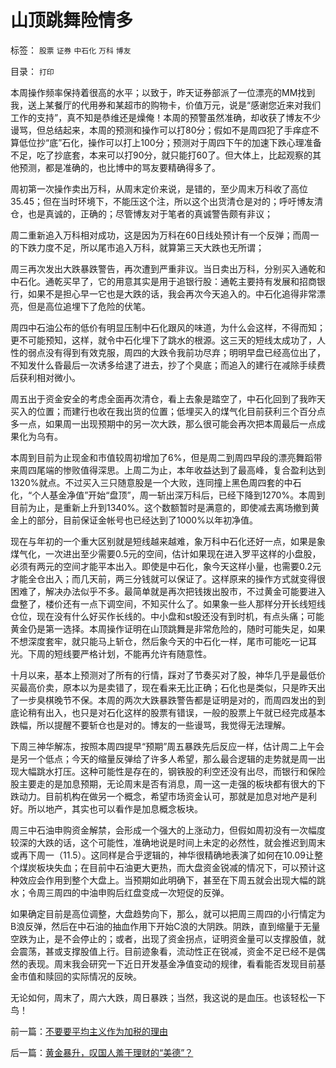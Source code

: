 # 山顶跳舞险情多

标签： `股票` `证券` `中石化` `万科` `博友` 

目录： `打印`

本周操作频率保持着很高的水平；以致于，昨天证券部派了一位漂亮的MM找到我，送上某餐厅的代用券和某超市的购物卡，价值万元，说是“感谢您近来对我们工作的支持”，真不知是恭维还是燥俺！本周的预警虽然准确，却收获了博友不少谩骂，但总结起来，本周的预测和操作可以打80分；假如不是周四犯了手痒症不算低位抄“底”石化，操作可以打上100分；预测对于周四下午的加速下跌心理准备不足，吃了抄底套，本来可以打90分，就只能打60了。但大体上，比起观察的其他预测，都是准确的，也比博中的骂友要精确得多了。



周初第一次操作卖出万科，从周末定价来说，是错的，至少周末万科收了高位35.45；但在当时环境下，不能压这个注，所以这个出货清仓是对的；呼吁博友清仓，也是真诚的，正确的；尽管博友对于笔者的真诚警告颇有非议；

周二重新追入万科相对成功，这是因为万科在60日线处预计有一个反弹；而周一的下跌力度不足，所以尾市追入万科，就算第三天大跌也无所谓；

周三再次发出大跌暴跌警告，再次遭到严重非议。当日卖出万科，分别买入通乾和中石化。通乾买早了，它的用意其实是用于追银行股：通乾主要持有发展和招商银行，如果不是担心早一它也是大跌的话，我会再次今天追入的。中石化追得非常漂亮，但是高位追埋下了危险的伏笔。

周四中石油公布的低价有明显压制中石化跟风的味道，为什么会这样，不得而知；更不可能预知，这样，就令中石化埋下了跳水的根源。这三天的短线太成功了，人性的弱点没有得到有效克服，周四的大跌令我前功尽弃；明明早盘已经高位出了，不知发什么昏最后一次诱多给逮了进去，抄了个臭底；而追入的建行在减除手续费后获利相对微小。

周五出于资金安全的考虑全面再次清仓，看上去象是踏空了，中石化回到了我昨天买入的位置；而建行也收在我出货的位置；低埋买入的煤气化目前获利三个百分点多一点，如果周一出现预期中的另一次大跌，那么很可能会再次把本周最后一点成果化为乌有。



本周到目前为止现金和市值较周初增加了6%，但是周二到周四早段的漂亮舞蹈带来周四尾端的惨败值得深思。上周二为止，本年收益达到了最高峰，复合盈利达到1320%就点。不过买入三只随意股是一个大败，连同撞上黑色周四套的中石化，“个人基金净值”开始“盘顶”，周一斩出深万科后，已经下降到1270%。本周到目前为止，是重新上升到1340%。这个数额暂时是满意的，即使减去离场撤到黄金上的部分，目前保证金帐号也已经达到了1000%以年初净值。



现在与年初的一个重大区别就是短线越来越难，象万科中石化还好一点，如果是象煤气化，一次进出至少需要0.5元的空间，估计如果现在进入罗平这样的小盘股，必须有两元的空间才能平本出入。即使是中石化，象今天这样小量，也需要0.2元才能全仓出入；而几天前，两三分钱就可以保证了。这样原来的操作方式就变得很困难了，解决办法似乎不多。最简单就是再次把钱拨出股市，不过黄金可能要进入盘整了，楼价还有一点下调空间，不知买什么了。如果象一些人那样分开长线短线仓位，现在没有什么好买作长线的。中小盘和st股还没有到时机，有点头痛；可能黄金仍是第一选择。本周操作证明在山顶跳舞是非常危险的，随时可能失足，如果不想深度套牢，就只能马上斩仓，然后象今天的中石化一样，尾市可能吃一记耳光。下周的短线要严格计划，不能再允许有随意性。



十月以来，基本上预测对了所有的行情，踩对了节奏买对了股，神华几乎是最低价买最高价卖，原本以为是卖错了，现在看来无比正确；石化也是类似，只是昨天出了一步臭棋晚节不保。本周的两次大跌暴跌警告都是证明是对的，而周四发出的到底论稍有出入，也只是对石化这样的股票有错误，一般的股票上午就已经完成基本跌幅，所以提醒不要斩仓也是对的。博友的一些谩骂，我觉得无法理解。



下周三神华解冻，按照本周四提早“预期”周五暴跌先后反应一样，估计周二上午会是另一个低点；今天的缩量反弹给了许多人希望，那么最合逻辑的走势就是周一出现大幅跳水打压。这种可能性是存在的，钢铁股的利空还没有出尽，而银行和保险股主要走的是加息预期，无论周末是否有消息，周一这一走强的板块都有很大的下跌动力。目前机构在做另一个概念，希望市场资金认可，那就是加息对地产是利好。所以地产，其实也可以看作是加息概念板块。



周三中石油申购资金解禁，会形成一个强大的上涨动力，但假如周初没有一次幅度较深的大跌的话，这个可能性，准确地说是时间上未定的必然性，就会推迟到周末或再下周一（11.5）。这同样是合乎逻辑的，神华很精确地表演了如何在10.09让整个煤炭板块失血；在目前中石油更大更热，而大盘资金锐减的情况下，可以预计这种效应会作用到整个大盘上。当预期如此明确下，甚至在下周五就会出现大幅的跳水；令周三周四的中油申购后红盘变成一次短促的反弹。



如果确定目前是高位调整，大盘趋势向下，那么，就可以把周三周四的小行情定为B浪反弹，然后在中石油的抽血作用下开始C浪的大阴跌。阴跌，直到缩量于无量空跌为止，是不会停止的；或者，出现了资金拐点，证明资金量可以支撑股值，就会震荡，甚或支撑股值上行。目前迹象看，流动性正在锐减，资金不足已经不是偶然的表现。周末我会研究一下近日开发基金净值变动的规律，看看能否发现目前基金市值和赎回的实际情况的反映。



无论如何，周末了，周六大跌，周日暴跌；当然，我这说的是血压。也该轻松一下鸟！





前一篇：[不要要平均主义作为加税的理由](../../../2007/10/26/不要要平均主义作为加税的理由.md)

后一篇：[黄金暴升，叹国人羞于理财的“美德”？](../../../2007/10/27/黄金暴升，叹国人羞于理财的“美德”？.md)